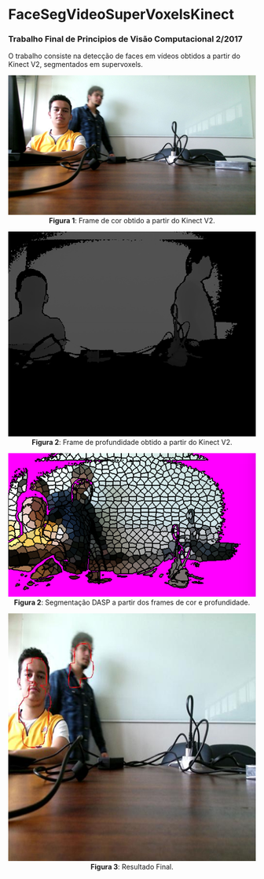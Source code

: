 # FaceSegVideoSuperVoxelsKinect
### Trabalho Final de Principios de Visão Computacional 2/2017
O trabalho consiste na detecção de faces em vídeos obtidos a partir do Kinect V2, segmentados em supervoxels.

<p align="center">
  <img src="input_frames/ColorFrame0102.jpg" width="600">
  <br>
  <t><b>Figura 1</b>: Frame de cor obtido a partir do Kinect V2.</t>
  <br>
</p>

<p align="center">
  <img src="dasp/profundidade.png" width="600">
  <br>
  <t><b>Figura 2</b>: Frame de profundidade obtido a partir do Kinect V2.</t>
  <br>
</p>

<p align="center">
  <img src="input_dasp/DASPFrame0102.png" width="600">
  <br>
  <t><b>Figura 2</b>: Segmentação DASP a partir dos frames de cor e profundidade.</t>
  <br>
</p>

<p align="center">
  <img src="results/3.jpg" width="600">
  <br>
  <t><b>Figura 3</b>: Resultado Final.</t>
  <br>
</p>
